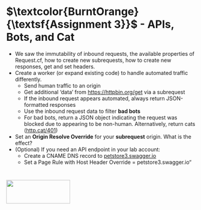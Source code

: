 # $\textcolor{BurntOrange}{\textsf{Assignment  3}}$ - APIs, Bots, and Cat
 - We saw the immutability of inbound requests, the available properties of Request.cf, how to create new subrequests, how to create new responses, get and set headers.  
 - Create a worker (or expand existing code) to handle automated traffic differently.
   - Send human traffic to an origin
   - Get additional ‘data’  from https://httpbin.org/get via a subrequest
   - If the inbound request appears automated, always return JSON-formatted responses
   - Use the inbound request data to filter **bad bots**
   - For bad bots, return a JSON object indicating the request was blocked due to appearing to be non-human. Alternatively, return cats ([http.cat/401](https://http.cat/401))  
- Set an **Origin Resolve Override** for your **subrequest** origin. What is the effect?  
- (Optional) If you need an API endpoint in your lab account:
  - Create a CNAME DNS record to [petstore3.swagger.io](https://petstore3.swagger.io)
  - Set a Page Rule with Host Header Override = petstore3.swagger.io“

# 
<img width="170" height="63.163" src="https://blog-cloudflare-com-assets.storage.googleapis.com/2019/06/logo-cloudflare-dark-1.svg">
